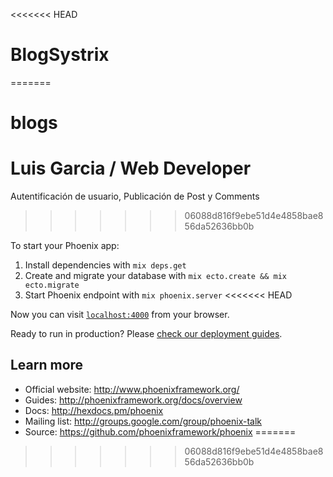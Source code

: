 <<<<<<< HEAD
# BlogSystrix
=======
# blogs
# Luis Garcia / Web Developer
Autentificación de usuario,  Publicación de Post y Comments
>>>>>>> 06088d816f9ebe51d4e4858bae856da52636bb0b

To start your Phoenix app:

  1. Install dependencies with `mix deps.get`
  2. Create and migrate your database with `mix ecto.create && mix ecto.migrate`
  3. Start Phoenix endpoint with `mix phoenix.server`
<<<<<<< HEAD

Now you can visit [`localhost:4000`](http://localhost:4000) from your browser.

Ready to run in production? Please [check our deployment guides](http://www.phoenixframework.org/docs/deployment).

## Learn more

  * Official website: http://www.phoenixframework.org/
  * Guides: http://phoenixframework.org/docs/overview
  * Docs: http://hexdocs.pm/phoenix
  * Mailing list: http://groups.google.com/group/phoenix-talk
  * Source: https://github.com/phoenixframework/phoenix
=======
>>>>>>> 06088d816f9ebe51d4e4858bae856da52636bb0b
